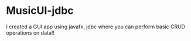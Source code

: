 # MusicUI-jdbc

I created a GUI app using javafx, jdbc where you can perform basic CRUD operations on data!! 
